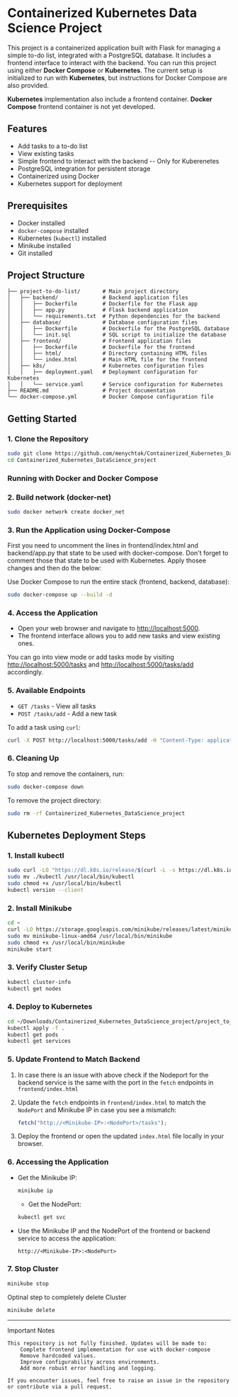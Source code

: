 
# Containerized Kubernetes Data Science Project

This project is a containerized application built with Flask for managing a simple to-do list, integrated with a PostgreSQL database. It includes a frontend interface to interact with the backend. You can run this project using either **Docker Compose** or **Kubernetes**. The current setup is initialized to run with **Kubernetes**, but instructions for Docker Compose are also provided.

**Kubernetes** implementation also include a frontend container.
**Docker Compose** frontend container is not yet developed.

## Features

- Add tasks to a to-do list
- View existing tasks
- Simple frontend to interact with the backend -- Only for Kuberenetes 
- PostgreSQL integration for persistent storage
- Containerized using Docker
- Kubernetes support for deployment

## Prerequisites

- Docker installed
- `docker-compose` installed
- Kubernetes (`kubectl`) installed
- Minikube installed
- Git installed

## Project Structure

```
├── project-to-do-list/       # Main project directory
│   ├── backend/              # Backend application files
│   │   ├── Dockerfile        # Dockerfile for the Flask app
│   │   ├── app.py            # Flask backend application
│   │   └── requirements.txt  # Python dependencies for the backend
│   ├── database/             # Database configuration files
│   │   ├── Dockerfile        # Dockerfile for the PostgreSQL database
│   │   └── init.sql          # SQL script to initialize the database
│   ├── frontend/             # Frontend application files
│   │   ├── Dockerfile        # Dockerfile for the frontend
│   │   ├── html/             # Directory containing HTML files
│   │   └── index.html        # Main HTML file for the frontend
│   ├── k8s/                  # Kubernetes configuration files
│   │   ├── deployment.yaml   # Deployment configuration for Kubernetes
│   │   └── service.yaml      # Service configuration for Kubernetes
├── README.md                 # Project documentation
└── docker-compose.yml        # Docker Compose configuration file
```

## Getting Started

### 1. Clone the Repository

```bash
sudo git clone https://github.com/menychtak/Containerized_Kubernetes_DataScience_project
cd Containerized_Kubernetes_DataScience_project
```

### Running with Docker and Docker Compose

### 2. Build network (docker-net)

```bash
sudo docker network create docker_net
```

### 3. Run the Application using Docker-Compose
First you need to uncomment the lines in frontend/index.html and backend/app.py that state to be used with docker-compose.
Don't forget to comment those that state to be used with Kubernetes. Apply thosee changes and then do the below:

Use Docker Compose to run the entire stack (frontend, backend, database):

```bash
sudo docker-compose up --build -d
```

### 4. Access the Application

- Open your web browser and navigate to [http://localhost:5000](http://localhost:5000).
- The frontend interface allows you to add new tasks and view existing ones.

You can go into view mode or add tasks mode by visiting [http://localhost:5000/tasks](http://localhost:5000/tasks) and [http://localhost:5000/tasks/add](http://localhost:5000/tasks/add) accordingly.

### 5. Available Endpoints

- `GET /tasks` - View all tasks
- `POST /tasks/add` - Add a new task

To add a task using `curl`:

```bash
curl -X POST http://localhost:5000/tasks/add -H "Content-Type: application/json" -d '{"task": "Learn Kubernetes"}'
```

### 6. Cleaning Up

To stop and remove the containers, run:

```bash
sudo docker-compose down
```

To remove the project directory:

```bash
sudo rm -rf Containerized_Kubernetes_DataScience_project
```

## Kubernetes Deployment Steps

### 1. Install kubectl

```bash
sudo curl -LO "https://dl.k8s.io/release/$(curl -L -s https://dl.k8s.io/release/stable.txt)/bin/linux/amd64/kubectl"
sudo mv ./kubectl /usr/local/bin/kubectl
sudo chmod +x /usr/local/bin/kubectl
kubectl version --client
```

### 2. Install Minikube

```bash
cd ~
curl -LO https://storage.googleapis.com/minikube/releases/latest/minikube-linux-amd64
sudo mv minikube-linux-amd64 /usr/local/bin/minikube
sudo chmod +x /usr/local/bin/minikube
minikube start
```

### 3. Verify Cluster Setup

```bash
kubectl cluster-info
kubectl get nodes
```
   
### 4. Deploy to Kubernetes

```bash
cd ~/Downloads/Containerized_Kubernetes_DataScience_project/project_to_do_list/k8s
kubectl apply -f .
kubectl get pods
kubectl get services
```

### 5. Update Frontend to Match Backend
1. In case there is an issue with above check if the Nodeport for the backend service is the same with the port in the `fetch` endpoints in `frontend/index.html`
2. Update the `fetch` endpoints in `frontend/index.html` to match the `NodePort` and Minikube IP in case you see a mismatch:
   ```javascript
   fetch("http://<Minikube-IP>:<NodePort>/tasks");
   ```

3. Deploy the frontend or open the updated `index.html` file locally in your browser.


### 6. Accessing the Application

- Get the Minikube IP:

  ```bash
  minikube ip
  ```
  - Get the NodePort:

  ```bash
  kubectl get svc
  ```

- Use the Minikube IP and the NodePort of the frontend or backend service to access the application:

  ```
  http://<Minikube-IP>:<NodePort>
  ```
### 7. Stop Cluster

```bash
minikube stop
```

Optinal step to completely delete Cluster
```bash
minikube delete
```
---
Important Notes

    This repository is not fully finished. Updates will be made to:
        Complete frontend implementation for use with docker-compose
        Remove hardcoded values.
        Improve configurability across environments.
        Add more robust error handling and logging.

    If you encounter issues, feel free to raise an issue in the repository or contribute via a pull request.
